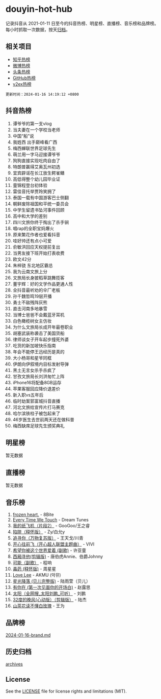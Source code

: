 # douyin-hot-hub

记录抖音从 2021-01-11 日至今的抖音热榜、明星榜、直播榜、音乐榜和品牌榜。每小时抓取一次数据，按天[归档](archives)。

## 相关项目

- [知乎热榜](https://github.com/lonnyzhang423/zhihu-hot-hub)
- [微博热榜](https://github.com/lonnyzhang423/weibo-hot-hub)
- [头条热榜](https://github.com/lonnyzhang423/toutiao-hot-hub)
- [GitHub热榜](https://github.com/lonnyzhang423/github-hot-hub)
- [v2ex热榜](https://github.com/lonnyzhang423/v2ex-hot-hub)


`更新时间：2024-01-16 14:19:12 +0800`

## 抖音热榜

1. 谭爷爷的第一支vlog
1. 当夫妻在一个学校当老师
1. 中国“船”说
1. 我姓西 出手巅峰看广西
1. 梅西蝉联世界足球先生
1. 萌兰用一字马迎接谭爷爷
1. 狗狗直接实现吃肉自由了
1. 特朗普赢得艾奥瓦州初选
1. 宜宾辟谣在长江放生鳄雀鳝
1. 高低得整个幼儿园毕业证
1. 童锦程登台初体验
1. 雷佳音托举贾玲笑拥了
1. 泰国一载有中国游客巴士侧翻
1. 朝鲜废除祖国和平统一委员会
1. 中学生留遗书坠河事件回顾
1. 高中和大学的差别
1. 四川文旅你终于掏出了杀手锏
1. 唱rap的全职宝妈爆火
1. 原来繁花作者也爱看抖音
1. 哇好帅还有点小可爱
1. 俞敏洪回应天权提前复出
1. 当男友接下班开始打表收费
1. 欧文42分
1. 朱梓骁 东北地区霸总
1. 我为云南文旅上分
1. 文旅局长身披稻草跳舞揽客
1. 董宇辉：好的文学作品更通人性
1. 全抖音最听劝的伞厂老板
1. 孙千魏哲鸣19层开播
1. 勇士不敌残阵灰熊
1. 直击河南多地暴雪
1. 当博士爸爸不会戴蓝牙耳机
1. 白色橄榄树女主仿妆
1. 为什么文旅局长成开年最卷职业
1. 胡塞武装称袭击了美国货船
1. 律师谈女子开车起步撞死外婆
1. 吃货的新加坡快乐指南
1. 年会不能停王迅经历是真的
1. 大小杨哥和星爷同框
1. 伊朗向伊叙境内目标发射导弹
1. 黑土无言女杀手杀疯了
1. 甘孜文旅局长刘洪匆忙上阵
1. iPhone16将配备8GB运存
1. 苹果客服回应降价退差价
1. 新入职vs五年后
1. 临时劫案郭富城抖音直播
1. 河北文旅给宣传片打马赛克
1. 哈尔滨铁柱子被包起来了
1. 46岁医生去世前两天还在做科普
1. 梅西缺席足球先生颁奖典礼

## 明星榜

暂无数据

## 直播榜

暂无数据

## 音乐榜

1. [frozen heart.](https://sf86-cdn-tos.douyinstatic.com/obj/tos-cn-ve-2774/oIIWJfyjIACZA9zQMtnJ6hQQhFC4vhCupoRBsO) - 8Bite
1. [Every Time We Touch](https://sf86-cdn-tos.douyinstatic.com/obj/tos-cn-ve-2774/ogN6lUKQeBBfEVhIOMikG1CcJjugxk1tztZyhP) - Dream Tunes
1. [我的纸飞机（片段2）](https://sf86-cdn-tos.douyinstatic.com/obj/tos-cn-ve-2774/oM2ZrKcg2CD5AeRB2gkeXOFB1IxAGJdZPazYHf) - GooGoo/王之睿
1. [陷阱（释怀版）](https://sf3-cdn-tos.douyinstatic.com/obj/tos-cn-ve-2774/oE8C21LeZrzKLDFfQYgMzx4GAIHageG5IzayY7) - Zy/白允y
1. [追寻你（万物复苏版）](https://sf6-cdn-tos.douyinstatic.com/obj/tos-cn-ve-2774/oYeAZJsbjIDit9APmBg8u6uDUQnHmoCf3gbo74) - 王天戈/川青
1. [开心往前飞（开心超人联盟主题曲）](https://sf86-cdn-tos.douyinstatic.com/obj/tos-cn-ve-2774/9d8fb7c82cf1421fb93a9fe925275e0a) - VIVI
1. [希望你被这个世界爱着 (副歌)](https://sf6-cdn-tos.douyinstatic.com/obj/tos-cn-ve-2774/oUHCmWQfZlE3QQBKBeD8rCFLpJzPgCpImhsxMt) - 许亚童
1. [西厢寻他(剪辑版)](https://sf6-cdn-tos.douyinstatic.com/obj/tos-cn-ve-2774/oUsAVfAQKlRNxEv5qxvIB8o5qmIWUcXbzJKJhw) - 唐伯虎Annie、伯爵Johnny
1. [可能（副歌）](https://sf6-cdn-tos.douyinstatic.com/obj/tos-cn-ve-2774/cde1731888894259b333569393c2fb51) - 程响
1. [毒药 (释怀版)](https://sf86-cdn-tos.douyinstatic.com/obj/tos-cn-ve-2774/oYILMEAzspdZBIzy4frJNB8ZHPHWAhiwowd4Ad) - 周星星
1. [Love Lee](https://sf6-cdn-tos.douyinstatic.com/obj/tos-cn-ve-2774/o05GbkJGbCBTdDnMtB0fwOYgkeZp23vrWQDQBS) - AKMU (악뮤)
1. [星光降落 (贝儿完整版)](https://sf86-cdn-tos.douyinstatic.com/obj/tos-cn-ve-2774/okwB9hAwyAtsFFkFBzAX1hOOfQuIoMNs0W2Mwr) - 陆雨萱（贝儿）
1. [有你在 (第一次见面你的开场白)](https://sf86-cdn-tos.douyinstatic.com/obj/tos-cn-ve-2774/oAthrQ3ClJBfI57uBoFEgNDYtNCZ0TSYQQfxQ0) - 赵露思
1. [太阳（全网搜_太阳刘鹏_可听）](https://sf3-cdn-tos.douyinstatic.com/obj/tos-cn-ve-2774/ogWbyIQnlBFImVbeDocRdCIYtBHlbJXgfZMvgz) - 刘鹏
1. [32度的晚风(心动版）（剪辑版）](https://sf3-cdn-tos.douyinstatic.com/obj/tos-cn-ve-2774/owNyabsyWdzUulxhoJfK8IBXgp0UMQAHpvGh2B) - 陆杰
1. [山茶花读不懂白玫瑰](https://sf86-cdn-tos.douyinstatic.com/obj/tos-cn-ve-2774/osfn8B7DktrRHEPJgPCfDbw7QDQEkwC16BxZg9) - 王为

## 品牌榜

[2024-01-16-brand.md](archives/2024-01-16-brand.md)

## 历史归档

[archives](archives)

## License

See the [LICENSE](LICENSE) file for license rights and limitations (MIT).
